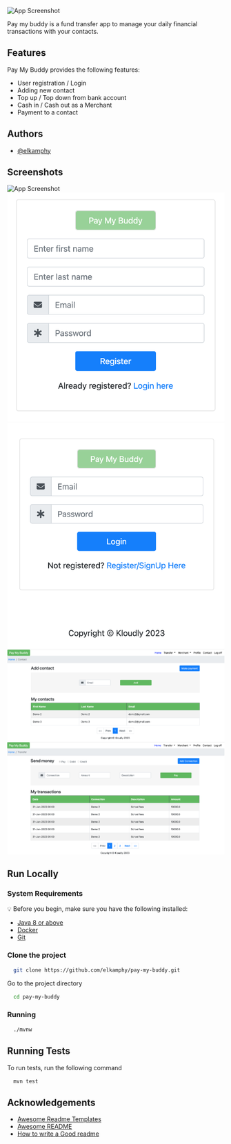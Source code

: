 
![App Screenshot](https://user.oc-static.com/upload/2019/11/04/15728814356333_image1.png)

Pay my buddy is a fund transfer app to manage your daily financial transactions with your contacts.


## Features
Pay My Buddy provides the following features:
- User registration / Login
- Adding new contact
- Top up / Top down from bank account 
- Cash in / Cash out as a Merchant
- Payment to a contact


## Authors

- [@elkamphy](https://www.github.com/octokatherine)


## Screenshots

![App Screenshot](https://user.oc-static.com/upload/2019/11/04/15728814356333_image1.png)
![Register](./src/main/resources/static/images/register.png)
![Login](./src/main/resources/static/images/login.png)
![Contact](./src/main/resources/static/images/contact.png)
![Transfer](./src/main/resources/static/images/transfer.png)


## Run Locally
### System Requirements
:bulb: Before you begin, make sure you have the following installed:
- [Java 8 or above](https://www.java.com/en/download/manual.jsp)
- [Docker](https://docs.docker.com/desktop/)
- [Git](https://git-scm.com/book/en/v2/Getting-Started-Installing-Git/)

### Clone the project

```bash
  git clone https://github.com/elkamphy/pay-my-buddy.git
```

Go to the project directory

```bash
  cd pay-my-buddy
```


### Running

```bash
  ./mvnw
```


## Running Tests

To run tests, run the following command

```bash
  mvn test
```


## Acknowledgements

 - [Awesome Readme Templates](https://awesomeopensource.com/project/elangosundar/awesome-README-templates)
 - [Awesome README](https://github.com/matiassingers/awesome-readme)
 - [How to write a Good readme](https://bulldogjob.com/news/449-how-to-write-a-good-readme-for-your-github-project)

